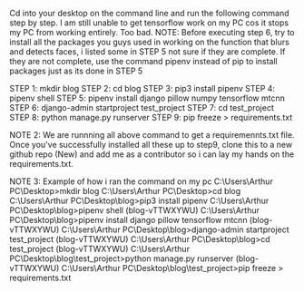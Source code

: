 Cd into your desktop on the command line and run the following command step by step. I am still unable to get tensorflow work on my PC cos it stops my PC from working entirely. Too bad.
NOTE: Before executing step 6, try to install all the packages you guys used in working on the function that blurs and detects faces, i listed some in STEP 5 not sure if they are complete. If they are not complete, use the command pipenv instead of pip to install packages just as its done in STEP 5



STEP 1: mkdir blog
STEP 2: cd blog
STEP 3: pip3 install pipenv
STEP 4: pipenv shell
STEP 5: pipenv install django pillow numpy tensorflow mtcnn
STEP 6: django-admin startproject test_project
STEP 7: cd test_project
STEP 8: python manage.py runserver
STEP 9: pip freeze > requirements.txt

NOTE 2: We are runnning all above command to get a requiremennts.txt file. Once you've successfully installed all these up to step9, clone this to a new github repo (New) and add me as a contributor so i can lay my hands on the requirements.txt.


NOTE 3: Example of how i ran the command on my pc
C:\Users\Arthur PC\Desktop>mkdir blog
C:\Users\Arthur PC\Desktop>cd blog
C:\Users\Arthur PC\Desktop\blog>pip3 install pipenv
C:\Users\Arthur PC\Desktop\blog>pipenv shell
(blog-vTTWXYWU) C:\Users\Arthur PC\Desktop\blog>pipenv install django pillow tensorflow mtcnn
(blog-vTTWXYWU) C:\Users\Arthur PC\Desktop\blog>django-admin startproject test_project
(blog-vTTWXYWU) C:\Users\Arthur PC\Desktop\blog>cd test_project
(blog-vTTWXYWU) C:\Users\Arthur PC\Desktop\blog\test_project>python manage.py runserver
(blog-vTTWXYWU) C:\Users\Arthur PC\Desktop\blog\test_project>pip freeze > requirements.txt
